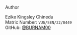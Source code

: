 



Author

Ezike Kingsley Chinedu  
Matric Number: `VUG/SEN/22/8449`  
GitHub: [@BURNAM00](https://github.com/BURNAM00)
